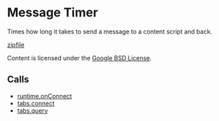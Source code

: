 
Message Timer
=======

Times how long it takes to send a message to a content script and back.

[zipfile](http://developer.chrome.com/extensions/examples/api/messaging/timer.zip)

Content is licensed under the [Google BSD License](http://code.google.com/google_bsd_license.html).

Calls
-----

* [runtime.onConnect](http://developer.chrome.com/extensions/runtime.html#event-onConnect)
* [tabs.connect](http://developer.chrome.com/extensions/tabs.html#method-connect)
* [tabs.query](http://developer.chrome.com/extensions/tabs.html#method-query)
